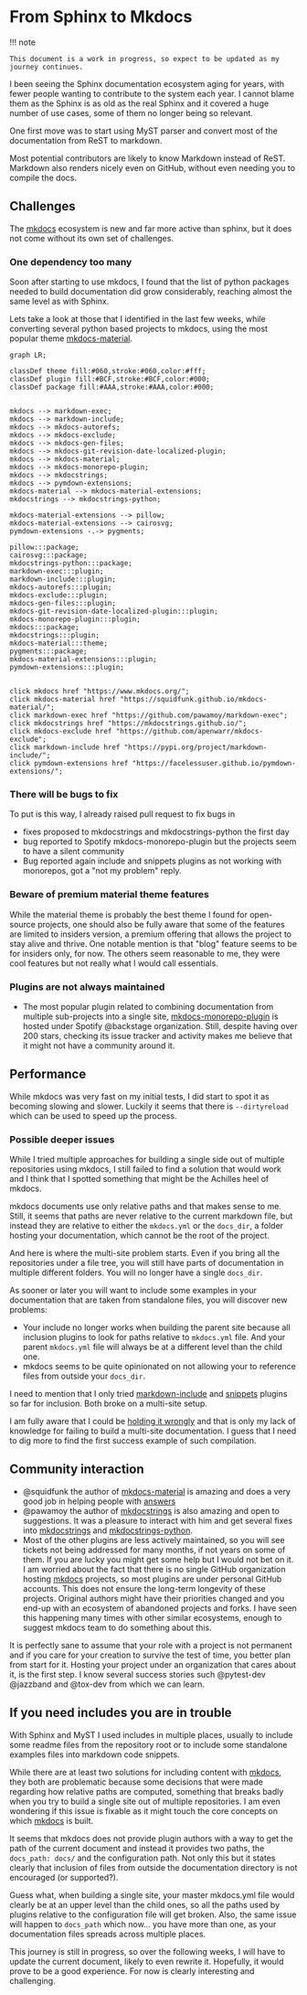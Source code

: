 <!-- cspell:ignore dirtyreload squidfunk jazzband pawamoy -->

# From Sphinx to Mkdocs

!!! note

    This document is a work in progress, so expect to be updated as my journey continues.

I been seeing the Sphinx documentation ecosystem aging for years, with fewer
people wanting to contribute to the system each year. I cannot blame them as the
Sphinx is as old as the real Sphinx and it covered a huge number of use cases,
some of them no longer being so relevant.

One first move was to start using MyST parser and convert most of the
documentation from ReST to markdown.

Most potential contributors are likely to know Markdown instead of ReST.
Markdown also renders nicely even on GitHub, without even needing you to compile
the docs.

## Challenges

The [mkdocs] ecosystem is new and far more active than sphinx, but it does not
come without its own set of challenges.

### One dependency too many

Soon after starting to use mkdocs, I found that the list of python packages
needed to build documentation did grow considerably, reaching almost the same
level as with Sphinx.

Lets take a look at those that I identified in the last few weeks, while
converting several python based projects to mkdocs, using the most popular theme
[mkdocs-material][].

```mermaid
graph LR;

classDef theme fill:#060,stroke:#060,color:#fff;
classDef plugin fill:#BCF,stroke:#BCF,color:#000;
classDef package fill:#AAA,stroke:#AAA,color:#000;


mkdocs --> markdown-exec;
mkdocs --> markdown-include;
mkdocs --> mkdocs-autorefs;
mkdocs --> mkdocs-exclude;
mkdocs --> mkdocs-gen-files;
mkdocs --> mkdocs-git-revision-date-localized-plugin;
mkdocs --> mkdocs-material;
mkdocs --> mkdocs-monorepo-plugin;
mkdocs --> mkdocstrings;
mkdocs --> pymdown-extensions;
mkdocs-material --> mkdocs-material-extensions;
mkdocstrings --> mkdocstrings-python;

mkdocs-material-extensions --> pillow;
mkdocs-material-extensions --> cairosvg;
pymdown-extensions -.-> pygments;

pillow:::package;
cairosvg:::package;
mkdocstrings-python:::package;
markdown-exec:::plugin;
markdown-include:::plugin;
mkdocs-autorefs:::plugin;
mkdocs-exclude:::plugin;
mkdocs-gen-files:::plugin;
mkdocs-git-revision-date-localized-plugin:::plugin;
mkdocs-monorepo-plugin:::plugin;
mkdocs:::package;
mkdocstrings:::plugin;
mkdocs-material:::theme;
pygments:::package;
mkdocs-material-extensions:::plugin;
pymdown-extensions:::plugin;


click mkdocs href "https://www.mkdocs.org/";
click mkdocs-material href "https://squidfunk.github.io/mkdocs-material/";
click markdown-exec href "https://github.com/pawamoy/markdown-exec";
click mkdocstrings href "https://mkdocstrings.github.io/";
click mkdocs-exclude href "https://github.com/apenwarr/mkdocs-exclude";
click markdown-include href "https://pypi.org/project/markdown-include/";
click pymdown-extensions href "https://facelessuser.github.io/pymdown-extensions/";
```

### There will be bugs to fix

To put is this way, I already raised pull request to fix bugs in

- fixes proposed to mkdocstrings and mkdocstrings-python the first day
- bug reported to Spotify mkdocs-monorepo-plugin but the projects seem to have a
  silent community
- Bug reported again include and snippets plugins as not working with monorepos,
  got a "not my problem" reply.

### Beware of premium material theme features

While the material theme is probably the best theme I found for open-source
projects, one should also be fully aware that some of the features are limited
to insiders version, a premium offering that allows the project to stay alive
and thrive. One notable mention is that "blog" feature seems to be for insiders
only, for now. The others seem reasonable to me, they were cool features but not
really what I would call essentials.

### Plugins are not always maintained

- The most popular plugin related to combining documentation from multiple
  sub-projects into a single site, [mkdocs-monorepo-plugin] is hosted under
  Spotify @backstage organization. Still, despite having over 200 stars,
  checking its issue tracker and activity makes me believe that it might not
  have a community around it.

## Performance

While mkdocs was very fast on my initial tests, I did start to spot it as
becoming slowing and slower. Luckily it seems that there is `--dirtyreload`
which can be used to speed up the process.

### Possible deeper issues

While I tried multiple approaches for building a single side out of multiple
repositories using mkdocs, I still failed to find a solution that would work and
I think that I spotted something that might be the Achilles heel of mkdocs.

mkdocs documents use only relative paths and that makes sense to me. Still, it
seems that paths are never relative to the current markdown file, but instead
they are relative to either the `mkdocs.yml` or the `docs_dir`, a folder hosting
your documentation, which cannot be the root of the project.

And here is where the multi-site problem starts. Even if you bring all the
repositories under a file tree, you will still have parts of documentation in
multiple different folders. You will no longer have a single `docs_dir`.

As sooner or later you will want to include some examples in your documentation
that are taken from standalone files, you will discover new problems:

- Your include no longer works when building the parent site because all
  inclusion plugins to look for paths relative to `mkdocs.yml` file. And your
  parent `mkdocs.yml` file will always be at a different level than the child
  one.
- mkdocs seems to be quite opinionated on not allowing your to reference files
  from outside your `docs_dir`.

I need to mention that I only tried [markdown-include] and [snippets] plugins so
far for inclusion. Both broke on a multi-site setup.

I am fully aware that I could be [holding it wrongly][1] and that is only my
lack of knowledge for failing to build a multi-site documentation. I guess that
I need to dig more to find the first success example of such compilation.

## Community interaction

- @squidfunk the author of [mkdocs-material] is amazing and does a very good job
  in helping people with
  [answers](https://github.com/squidfunk/mkdocs-material/discussions)
- @pawamoy the author of [mkdocstrings] is also amazing and open to suggestions.
  It was a pleasure to interact with him and get several fixes into
  [mkdocstrings] and [mkdocstrings-python].
- Most of the other plugins are less actively maintained, so you will see
  tickets not being addressed for many months, if not years on some of them. If
  you are lucky you might get some help but I would not bet on it. I am worried
  about the fact that there is no single GitHub organization hosting [mkdocs]
  projects, so most plugins are under personal GitHub accounts. This does not
  ensure the long-term longevity of these projects. Original authors might have
  their priorities changed and you end-up with an ecosystem of abandoned
  projects and forks. I have seen this happening many times with other similar
  ecosystems, enough to suggest mkdocs team to do something about this.

It is perfectly sane to assume that your role with a project is not permanent
and if you care for your creation to survive the test of time, you better plan
from start for it. Hosting your project under an organization that cares about
it, is the first step. I know several success stories such @pytest-dev @jazzband
and @tox-dev from which we can learn.

## If you need includes you are in trouble

With Sphinx and MyST I used includes in multiple places, usually to include some
readme files from the repository root or to include some standalone examples
files into markdown code snippets.

While there are at least two solutions for including content with [mkdocs], they
both are problematic because some decisions that were made regarding how
relative paths are computed, something that breaks badly when you try to build a
single site out of multiple repositories. I am even wondering if this issue is
fixable as it might touch the core concepts on which [mkdocs] is built.

It seems that mkdocs does not provide plugin authors with a way to get the path
of the current document and instead it provides two paths, the
`docs_path: docs/` and the configuration path. Not only this but it states
clearly that inclusion of files from outside the documentation directory is not
encouraged (or supported?).

Guess what, when building a single site, your master mkdocs.yml file would
clearly be at an upper level than the child ones, so all the paths used by
plugins relative to the configuration file will get broken. Also, the same issue
will happen to `docs_path` which now... you have more than one, as your
documentation files spreads across multiple places.

This journey is still in progress, so over the following weeks, I will have to
update the current document, likely to even rewrite it. Hopefully, it would
prove to be a good experience. For now is clearly interesting and challenging.

[mkdocs]: https://www.mkdocs.org/
[mkdocstrings]: https://mkdocstrings.github.io/
[mkdocstrings-python]: https://mkdocstrings.github.io/python/usage/
[mkdocs-material]: https://squidfunk.github.io/mkdocs-material/
[mkdocs-monorepo-plugin]: https://github.com/backstage/mkdocs-monorepo-plugin
[markdown-include]: https://github.com/cmacmackin/markdown-include
[snippets]:
  https://facelessuser.github.io/pymdown-extensions/extensions/snippets/
[1]:
  https://www.urbandictionary.com/define.php?term=You%27re%20Holding%20It%20Wrong
